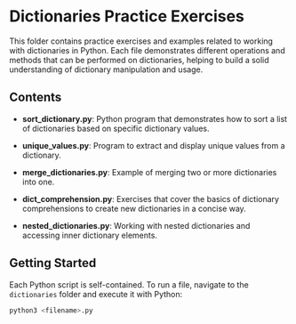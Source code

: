 # Dictionaries Practice Exercises

This folder contains practice exercises and examples related to working with dictionaries in Python. Each file demonstrates different operations and methods that can be performed on dictionaries, helping to build a solid understanding of dictionary manipulation and usage.

## Contents

- **sort_dictionary.py**: Python program that demonstrates how to sort a list of dictionaries based on specific dictionary values.

- **unique_values.py**: Program to extract and display unique values from a dictionary.

- **merge_dictionaries.py**: Example of merging two or more dictionaries into one.

- **dict_comprehension.py**: Exercises that cover the basics of dictionary comprehensions to create new dictionaries in a concise way.

- **nested_dictionaries.py**: Working with nested dictionaries and accessing inner dictionary elements.

## Getting Started

Each Python script is self-contained. To run a file, navigate to the `dictionaries` folder and execute it with Python:

```bash
python3 <filename>.py

